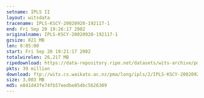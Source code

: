 ```yaml
---
setname: IPLS II
layout: witsdata
tracename: IPLS-KSCY-20020920-192117-1
end: Fri Sep 20 19:26:17 2002
originalname: IPLS-KSCY-20020920-192117-1
gzsize: 821 MB
len: 0:05:00
start: Fri Sep 20 19:21:17 2002
totalwirelen: 26,217 MB
ripedownload: https://data-repository.ripe.net/datasets/wits-archive/pma/long/ipls/2/IPLS-KSCY-20020920-192117-1.gz
pkts: 39 million
download: ftp://wits.cs.waikato.ac.nz/pma/long/ipls/2/IPLS-KSCY-20020920-192117-1.gz
size: 3,003 MB
md5: e841d43fe74fb57eedbe054bc5626309
---
```

